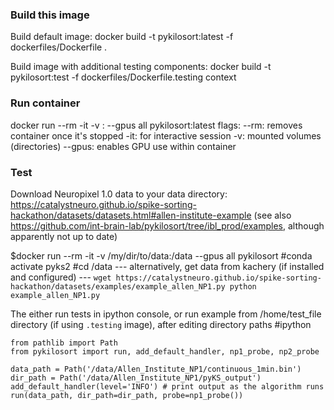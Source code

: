 ### Build this image
Build default image: 
docker build -t pykilosort:latest -f dockerfiles/Dockerfile .

Build image with additional testing components: 
docker build -t pykilosort:test -f dockerfiles/Dockerfile.testing context

### Run container
docker run --rm -it -v <host-data-folder>:<docker-data-folder> --gpus all pykilosort:latest
flags:
--rm: removes container once it's stopped
-it: for interactive session
-v: mounted volumes (directories)
--gpus: enables GPU use within container 

### Test
Download Neuropixel 1.0 data to your data directory: https://catalystneuro.github.io/spike-sorting-hackathon/datasets/datasets.html#allen-institute-example
(see also https://github.com/int-brain-lab/pykilosort/tree/ibl_prod/examples, although apparently not up to date)

$docker run --rm -it -v /my/dir/to/data:/data --gpus all pykilosort
#conda activate pyks2
#cd /data
    --- alternatively, get data from kachery (if installed and configured) ---
    ```
    wget https://catalystneuro.github.io/spike-sorting-hackathon/datasets/examples/example_allen_NP1.py
    python example_allen_NP1.py
    ```

The either run tests in ipython console, or run example from /home/test_file directory (if using `.testing` image), after editing directory paths
#ipython
```
from pathlib import Path
from pykilosort import run, add_default_handler, np1_probe, np2_probe

data_path = Path('/data/Allen_Institute_NP1/continuous_1min.bin')
dir_path = Path('/data/Allen_Institute_NP1/pyKS_output')
add_default_handler(level='INFO') # print output as the algorithm runs
run(data_path, dir_path=dir_path, probe=np1_probe())
```
